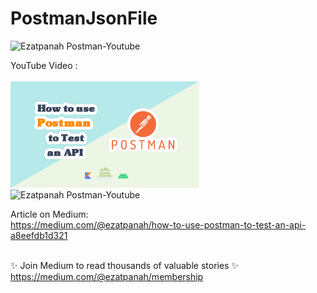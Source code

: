 # PostmanJsonFile


<img alt="Ezatpanah  Postman-Youtube" src="https://emojipedia-us.s3.amazonaws.com/content/2020/04/05/yt.png" width="3%"></a>

YouTube Video :
<br>  
<a href="https://youtu.be/hi82f11hCXc" target="_blank"><img alt="Ezatpanah  Postman-Youtube" src="youtube-Recovered.jpg" width="60%"></a>
<br>
<img alt="Ezatpanah  Postman-Youtube" src="ezgif-2-8f0fde0a2f.gif" width="20%">



Article on Medium:
<br>
https://medium.com/@ezatpanah/how-to-use-postman-to-test-an-api-a8eefdb1d321
<br>
<br>

✨ Join Medium to read thousands of valuable stories ✨
<br>
https://medium.com/@ezatpanah/membership
